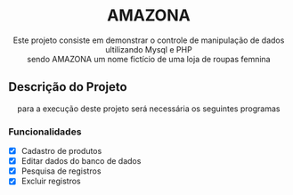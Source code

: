 # <h1 align="center">AMAZONA</h1>
<p align="center"> Este projeto consiste em demonstrar o controle de manipulação de dados ultilizando Mysql e PHP
  <br>
  sendo AMAZONA um nome fictício de uma loja de roupas femnina </p>
  
## Descrição do Projeto
<p align="center"> para a execução deste projeto será necessária os seguintes programas </p>

### Funcionalidades

- [x] Cadastro de produtos
- [x] Editar dados do banco de dados
- [x] Pesquisa de registros
- [x] Excluir registros
